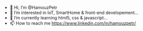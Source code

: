 - 👋 Hi, I’m @HamouzPetr
- 👀 I’m interested in IoT, SmartHome & front-end developement...
- 🌱 I’m currently learning html5, css & javascript...
- 📫 How to reach me https://www.linkedin.com/in/hamouzpetr/

<!---
HamouzPetr/HamouzPetr is a ✨ special ✨ repository because its `README.md` (this file) appears on your GitHub profile.
You can click the Preview link to take a look at your changes.
--->
